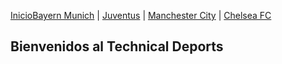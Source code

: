 [Inicio](./index_.md)[Bayern Munich](./Bayern_.md) | [Juventus](./Juventus_.md) | [Manchester City](./Manchester_City.md) | [Chelsea FC](./Chelsea_.md)
## Bienvenidos al Technical Deports 
